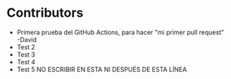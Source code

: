 
# Contributors

- Primera prueba del GitHub Actions, para hacer "mi primer pull request" -David
- Test 2
- Test 3
- Test 4
- Test 5
NO ESCRIBIR EN ESTA NI DESPUÉS DE ESTA LÍNEA